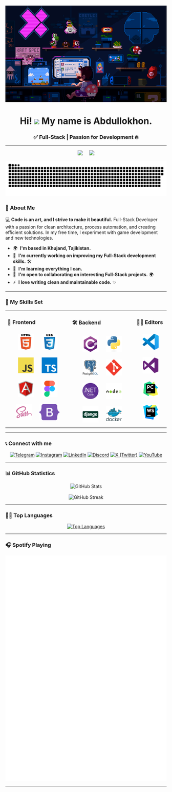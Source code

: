 <br clear="both">

<div align="center">
  <img height="300" width="600" src="assets/my_gif.gif" />
</div>

<h1 align="center">Hi! <img src="https://user-images.githubusercontent.com/18350557/176309783-0785949b-9127-417c-8b55-ab5a4333674e.gif" width="30"> My name is Abdullokhon.</h1>
<h3 align="center">✅ Full-Stack | Passion for Development 🔥</h3>

---

<div align="center">
  <img src="https://custom-icon-badges.demolab.com/github/followers/abdullokhonz?color=red&style=rounded&label=Followers" />
  &nbsp;&nbsp;&nbsp;
  <img src="https://komarev.com/ghpvc/?username=abdullokhonz&color=red&style=rounded&label=Profile%20Views" />
</div>

<p align="center">
 <img width="600" src="assets/github-snake.svg" alt="snake"/>
</p>

### 📌 About Me

💻 **Code is an art, and I strive to make it beautiful.** Full-Stack Developer with a passion for clean architecture, process automation, and creating efficient solutions. In my free time, I experiment with game development and new technologies.  

* 🌍  **I'm based in Khujand, Tajikistan.**  
* 🚀  **I'm currently working on improving my Full-Stack development skills.** 🛠️  
* 🧠  **I'm learning everything I can.**  
* 🤝  **I'm open to collaborating on interesting Full-Stack projects.** 🌍  
* ⚡  **I love writing clean and maintainable code.** ✨

---

### 💪 My Skills Set

<table><tr><td valign="top" width="40%">  

### 🎨 Frontend  

<div align="center">  
<a href="https://en.wikipedia.org/wiki/HTML5" target="_blank"><img style="margin: 10px" src="assets/skills/html5.svg" alt="HTML5" height="50" /></a>  
<a href="https://www.w3schools.com/css/" target="_blank"><img style="margin: 10px" src="assets/skills/css3.svg" alt="CSS3" height="50" /></a>  
<a href="https://www.javascript.com/" target="_blank"><img style="margin: 10px" src="assets/skills/javascript.svg" alt="JavaScript" height="50" /></a>  
<a href="https://www.typescriptlang.org/" target="_blank"><img style="margin: 10px" src="assets/skills/typescript.svg" alt="TypeScript" height="50" /></a>  
<a href="https://angular.io/" target="_blank"><img style="margin: 10px" src="assets/skills/angular.svg" alt="Angular" height="50" /></a>  
<a href="https://www.figma.com/" target="_blank"><img style="margin: 10px" src="assets/skills/figma.svg" alt="Figma" height="50" /></a>  
<a href="https://sass-lang.com/" target="_blank"><img style="margin: 10px" src="assets/skills/sass.svg" alt="Sass" height="50" /></a>  
<a href="https://getbootstrap.com/" target="_blank"><img style="margin: 10px" src="assets/skills/bootstrap5.svg" alt="Bootstrap" height="50" /></a>  
</div>

</td><td valign="top" width="40%">

### 🛠 Backend  

<div align="center">  
<a href="https://docs.microsoft.com/en-us/dotnet/csharp/" target="_blank"><img style="margin: 10px" src="assets/skills/csharp.svg" alt="C#" height="50" /></a>  
<a href="https://www.python.org/" target="_blank"><img style="margin: 10px" src="assets/skills/python.svg" alt="Python" height="50" /></a>  
<a href="https://www.postgresql.org/" target="_blank"><img style="margin: 10px" src="assets/skills/postgresql.svg" alt="PostgreSQL" height="50" /></a>  
<a href="https://github.com/" target="_blank"><img style="margin: 10px" src="assets/skills/git.svg" alt="Git" height="50" /></a>  
<a href="https://dotnet.microsoft.com/download" target="_blank"><img style="margin: 10px" src="assets/skills/dotnetcore.png" alt=".Net Core" height="50" /></a>  
<a href="https://nodejs.org/" target="_blank"><img style="margin: 10px" src="assets/skills/nodejs.svg" alt="Node.js" height="50" /></a>  
<a href="https://www.djangoproject.com/" target="_blank"><img style="margin: 10px" src="assets/skills/django.svg" alt="Django" height="50" /></a>  
<a href="https://www.docker.com/" target="_blank"><img style="margin: 10px" src="assets/skills/docker.svg" alt="Docker" height="50" /></a>  
</div>

</td><td valign="top" width="20%">

### 🧑‍💻 Editors  

<div align="center">  
<a href="https://code.visualstudio.com/" target="_blank"><img style="margin: 10px" src="assets/editors/VisualStudioCode.svg" alt="VisualStudioCode" height="50" /></a>
<a href="https://visualstudio.microsoft.com/" target="_blank"><img style="margin: 10px" src="assets/editors/VisualStudio.svg" alt="VisualStudio" height="50" /></a>
<a href="https://www.jetbrains.com/pycharm/" target="_blank"><img style="margin: 10px" src="assets/editors/PyCharm.svg" alt="PyCharm" height="50" /></a>
<a href="https://www.jetbrains.com/webstorm/" target="_blank"><img style="margin: 10px" src="assets/editors/WebStorm.svg" alt="WebStorm" height="50" /></a>
</div>

</td></tr></table>

---

### 📞 Connect with me  

<div align="center">
  <a href="https://t.me/abdullokhonz"><img src="https://img.icons8.com/fluency/48/telegram-app.png" alt="Telegram"/></a>
  <a href="https://www.instagram.com/abdullokhonz"><img src="https://img.icons8.com/fluency/48/instagram-new.png" alt="Instagram"/></a>
  <a href="https://www.linkedin.com/in/abdullokhon-ghaibulloev-a24a8430a"><img src="https://img.icons8.com/fluency/48/linkedin.png" alt="LinkedIn"/></a>
  <a href="https://discord.com/abdullokhonz"><img src="https://img.icons8.com/fluency/48/discord.png" alt="Discord"/></a>
  <a href="https://x.com/abdullokhonz"><img src="https://img.icons8.com/ios-filled/50/x.png" alt="X (Twitter)"/></a>
  <a href="https://www.youtube.com/@abdullokhonz"><img src="https://img.icons8.com/fluency/48/youtube-play.png" alt="YouTube"/></a>
</div>

---

### 📊 GitHub Statistics

<div align="center">
  <img src="https://github-readme-stats.vercel.app/api?username=abdullokhonz&show_icons=true&theme=radical" alt="GitHub Stats" />
  <br><br>
  <img src="https://github-readme-streak-stats.herokuapp.com/?user=abdullokhonz&theme=radical" alt="GitHub Streak" />
</div>

---

### 🧑‍💻 Top Languages

<div align="center">
  <a href="https://github.com/anuraghazra/github-readme-stats">
    <img src="https://github-readme-stats.vercel.app/api/top-langs/?username=abdullokhonz&layout=pie&theme=radical" alt="Top Languages" />
  </a>
</div>

---

### 🎧 Spotify Playing

<!-- ![spotify-github-profile](/img/default.svg) -->
<div align="center">
  <img src="/img/default_test.svg" alt="spotify_eminem_godzilla">
</div>

---
